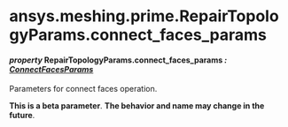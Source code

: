 # ansys.meshing.prime.RepairTopologyParams.connect_faces_params



#### *property* RepairTopologyParams.connect_faces_params *: [ConnectFacesParams](ansys.meshing.prime.ConnectFacesParams.md#ansys.meshing.prime.ConnectFacesParams)*

Parameters for connect faces operation.

**This is a beta parameter**. **The behavior and name may change in the future**.

<!-- !! processed by numpydoc !! -->
